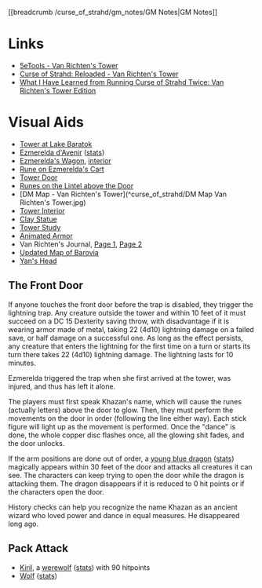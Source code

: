 [[breadcrumb /curse_of_strahd/gm_notes/GM Notes|GM Notes]]

<script type="module">
    import { init_links } from "/static/js/common/visual_aid_backend.js";
    init_links();
</script>

# Links

* [5eTools - Van Richten's Tower](https://5e.tools/adventure.html#cos,11)
* [Curse of Strahd: Reloaded - Van Richten's Tower](https://docs.google.com/document/d/1iTtixsf9GHRbHoX83l6Qcm42JVyJew8Pb8SdLdesyXU)
* [What I Have Learned from Running Curse of Strahd Twice: Van Richten's Tower Edition](https://old.reddit.com/r/DnDBehindTheScreen/comments/60gprh/what_i_have_learned_from_running_curse_of_strahd/)

# Visual Aids

* [Tower at Lake Baratok](^curse_of_strahd/van_richtens_tower.mp4)
* [Ezmerelda d'Avenir](^curse_of_strahd/ezmerelda_2.jpg) ([stats](https://5e.tools/bestiary.html#ezmerelda%20d'avenir_cos))
* [Ezmerelda's Wagon](^curse_of_strahd/ezmereldas_wagon.jpg), [interior](^curse_of_strahd/ezmereldas_wagon_interior.jpg)
* [Rune on Ezmerelda's Cart](^curse_of_strahd/danger_on_other_side_rune.png)
* [Tower Door](^curse_of_strahd/tower_door.jpg)
* [Runes on the Lintel above the Door](^curse_of_strahd/tower_door_runes.png)
* [DM Map - Van Richten's Tower](^curse_of_strahd/DM Map Van Richten's Tower.jpg)
* [Tower Interior](^curse_of_strahd/van_richtens_tower_interior.jpg)
* [Clay Statue](^curse_of_strahd/clay_statue.jpeg)
* [Tower Study](^curse_of_strahd/van_richtens_tower_study.jpg)
* [Animated Armor](^curse_of_strahd/animated_armor.jpeg)
* Van Richten's Journal, [Page 1](^curse_of_strahd/van_richtens_journal_1.jpg), [Page 2](^curse_of_strahd/van_richtens_journal_2.jpg)
* [Updated Map of Barovia](^curse_of_strahd/players_map_updated.png)
* [Yan's Head](^curse_of_strahd/severed_head.jpg)

## The Front Door

If anyone touches the front door before the trap is disabled, they trigger the lightning trap. Any creature outside the tower and within 10 feet of it must succeed on a DC 15 Dexterity saving throw, with disadvantage if it is wearing armor made of metal, taking 22 (4d10) lightning damage on a failed save, or half damage on a successful one. As long as the effect persists, any creature that enters the lightning for the first time on a turn or starts its turn there takes 22 (4d10) lightning damage. The lightning lasts for 10 minutes.

Ezmerelda triggered the trap when she first arrived at the tower, was injured, and thus has left it alone.

The players must first speak Khazan's name, which will cause the runes (actually letters) above the door to glow. Then, they must perform the movements on the door in order (following the line either way). Each stick figure will light up as the movement is performed. Once the "dance" is done, the whole copper disc flashes once, all the glowing shit fades, and the door unlocks.

If the arm positions are done out of order, a [young blue dragon](^curse_of_strahd/young_blue_dragon.jpg) ([stats](https://5e.tools/bestiary.html#young%20blue%20dragon_mm)) magically appears within 30 feet of the door and attacks all creatures it can see. The characters can keep trying to open the door while the dragon is attacking them. The dragon disappears if it is reduced to 0 hit points or if the characters open the door.

History checks can help you recognize the name Khazan as an ancient wizard who loved power and dance in equal measures. He disappeared long ago.

## Pack Attack

* [Kiril](^curse_of_strahd/kiril.jpg), a [werewolf](^curse_of_strahd/werewolf.jpg) ([stats](https://5e.tools/bestiary.html#werewolf_mm)) with 90 hitpoints
* [Wolf](^curse_of_strahd/wolf.jpg) ([stats](https://5e.tools/bestiary.html#wolf_mm))
